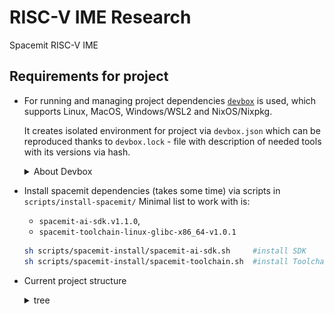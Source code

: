 # RISC-V IME Research
Spacemit RISC-V IME 
## Requirements for project  
- For running and managing project dependencies [`devbox`]('https://www.jetify.com/docs/devbox/quickstart/) is used, which supports Linux, MacOS, Windows/WSL2 and NixOS/Nixpkg. 

  It creates isolated environment for project via `devbox.json` which can be reproduced thanks to `devbox.lock` - file with description of needed tools with its versions via hash.  
  <details close><summary>About Devbox</summary>
      <details close><summary>Available Commands</summary>

    ```bash
    devbox shell          # launch shell environment with required tools
    devbox run build-demo # build cmake project
    devbox run clean-demo # clean cmake project
    devbox run qemu       # launch qemu to emulate execution of project 
    ```
    </details>

    <details close><summary>Example of json</summary>

    <img src="./img/about_devbox.png">
    </details>
  </details>

- Install spacemit dependencies (takes some time) via scripts in `scripts/install-spacemit/`
  Minimal list to work with is:
    - `spacemit-ai-sdk.v1.1.0`, 
    - `spacemit-toolchain-linux-glibc-x86_64-v1.0.1`
    ```bash 
    sh scripts/spacemit-install/spacemit-ai-sdk.sh     #install SDK
    sh scripts/spacemit-install/spacemit-toolchain.sh  #install Toolchain
    ```
- Current project structure 
    <details close><summary>tree </summary>

  ```bash 
    📂 2025-riscv-ime-poc
  ├── 📄 CMakeLists.txt
  ├── 📄 devbox.json
  ├── 📄 devbox.lock
  ├── 📂 img
  │   └── 📄 devbox.png
  ├── 📄 old-shell.nix
  ├── 📄 README.md
  ├── 📂 scripts
  │   ├── 🏗 build.sh
  │   ├── 🏗 clean.sh
  │   ├── 🏗 init.sh
  │   ├── 🏗 run-qemu.sh
  │   ├── 🏗 set-env.sh
  │   └── 📂 spacemit-install
  │       ├── 🏗 common.sh
  │       ├── 🏗 spacemit-ai-sdk.sh
  │       └── 🏗 spacemit-toolchain.sh
  ├── 📂 spacemit
  │   ├── 📂 spacemit-ai-sdk.v1.1.0
  │   ├── 📂 spacemit-toolchain-linux-glibc-x86_64-v1.0.1
  │   └── 📂 zips
  │       ├── 📄 spacemit-ai-sdk.v1.1.0.x86_64.tar.gz
  │       ├── 📄 spacemit-toolchain-linux-glibc-x86_64-v1.0.1.tar.xz
  ├── 📂 src
  │   ├── 📂 asm
  │   │   ├── 📂 naive
  │   │   └── 📂 vector
  │   ├── 📂 hpp
  │   │   ├── 📄 matmul.h
  │   │   └── 📄 matrix.h
  │   └── 📄 main.cpp
  └── 📂 tests
      ├── 📄 CMakeLists.txt
      └── 📄 test_matmul.cpp
  ```
  </details>
